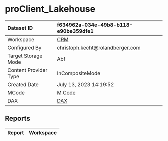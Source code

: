 



# proClient_Lakehouse

|Dataset ID|f634962a-034e-49b8-b118-e90be359dfe1|
| :--- | :--- |
|Workspace|[CRM](../Workspaces/CRM.md)|
|Configured By|christoph.kecht@rolandberger.com|
|Target Storage Mode|Abf|
|Content Provider Type|InCompositeMode|
|Created Date|July 13, 2023 14:19:52|
|MCode|[M Code](./proClient_Lakehouse/mcode.md)|
|DAX|[DAX](./proClient_Lakehouse/dax.md)|

## Reports

|Report|Workspace|
| :--- | :--- |
